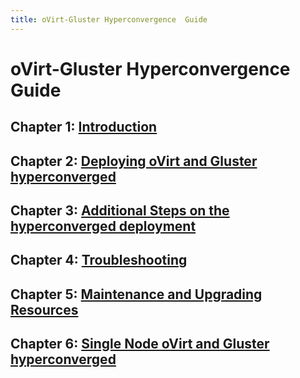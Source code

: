 ```yaml
---
title: oVirt-Gluster Hyperconvergence  Guide
---
```


# oVirt-Gluster Hyperconvergence Guide

## Chapter 1: [Introduction](chap-Introduction)

## Chapter 2: [Deploying oVirt and Gluster hyperconverged](chap-Deploying_Hyperconverged)

## Chapter 3: [Additional Steps on the hyperconverged deployment](chap-Additional_Steps)

## Chapter 4: [Troubleshooting](chap-Troubleshooting)

## Chapter 5: [Maintenance and Upgrading Resources](chap-Maintenance_and_Upgrading_Resources)

## Chapter 6: [Single Node oVirt and Gluster hyperconverged](chap-Single_node_hyperconverged)


